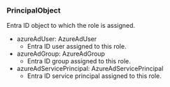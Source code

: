 ### PrincipalObject
Entra ID object to which the role is assigned.

- azureAdUser: AzureAdUser
  - Entra ID user assigned to this role.
- azureAdGroup: AzureAdGroup
  - Entra ID group assigned to this role.
- azureAdServicePrincipal: AzureAdServicePrincipal
  - Entra ID service principal assigned to this role.
